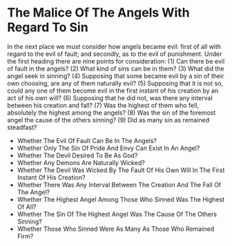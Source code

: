 # The Malice Of The Angels With Regard To Sin

In the next place we must consider how angels became evil: first of all with regard to the evil of fault; and secondly, as to the evil of punishment. Under the first heading there are nine points for consideration:
(1) Can there be evil of fault in the angels?
(2) What kind of sins can be in them?
(3) What did the angel seek in sinning?
(4) Supposing that some became evil by a sin of their own choosing, are any of them naturally evil?
(5) Supposing that it is not so, could any one of them become evil in the first instant of his creation by an act of his own will?
(6) Supposing that he did not, was there any interval between his creation and fall?
(7) Was the highest of them who fell, absolutely the highest among the angels?
(8) Was the sin of the foremost angel the cause of the others sinning?
(9) Did as many sin as remained steadfast?

* Whether The Evil Of Fault Can Be In The Angels?
* Whether Only The Sin Of Pride And Envy Can Exist In An Angel?
* Whether The Devil Desired To Be As God?
* Whether Any Demons Are Naturally Wicked?
* Whether The Devil Was Wicked By The Fault Of His Own Will In The First Instant Of His Creation?
* Whether There Was Any Interval Between The Creation And The Fall Of The Angel?
* Whether The Highest Angel Among Those Who Sinned Was The Highest Of All?
* Whether The Sin Of The Highest Angel Was The Cause Of The Others Sinning?
* Whether Those Who Sinned Were As Many As Those Who Remained Firm?